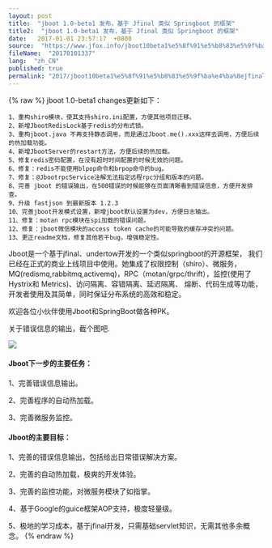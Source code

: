 ```yaml
---
layout: post
title:  "jboot 1.0-beta1 发布，基于 Jfinal 类似 Springboot 的框架"
title2:  "jboot 1.0-beta1 发布，基于 Jfinal 类似 Springboot 的框架"
date:   2017-01-01 23:57:17  +0800
source:  "https://www.jfox.info/jboot10beta1%e5%8f%91%e5%b8%83%e5%9f%ba%e4%ba%8ejfinal%e7%b1%bb%e4%bc%bcspringboot%e7%9a%84%e6%a1%86%e6%9e%b6.html"
fileName:  "20170101337"
lang:  "zh_CN"
published: true
permalink: "2017/jboot10beta1%e5%8f%91%e5%b8%83%e5%9f%ba%e4%ba%8ejfinal%e7%b1%bb%e4%bc%bcspringboot%e7%9a%84%e6%a1%86%e6%9e%b6.html"
---
```

{% raw %}
jboot 1.0-beta1 changes更新如下： 

    1、重构shiro模块，使其支持shiro.ini配置，方便其他项目迁移。
    2、新增JbootRedisLock基于redis的分布式锁。
    3、重构jboot.java 不再支持静态调用，而是通过Jboot.me().xxx这样去调用，方便后续的热加载功能。
    4、新增JbootServer的restart方法，方便后续的热加载。
    5、修复redis密码配置，在没有超时时间配置的时候无效的问题。
    6、修复：redis不能使用blpop命令和brpop命令的bug。
    7、修复：@JbootrpcService注解无法指定远程rpc分组和版本的问题。
    8、完善 jboot 的错误输出，在500错误的时候能够在页面清晰看到错误信息，方便开发排查。
    9、升级 fastjson 到最新版本 1.2.3
    10、完善jboot开发模式设置，新增jboot默认设置为dev，方便日志输出。
    11、修复：motan rpc模块在spi加载的错误问题。
    12、修复：jboot微信模块的access token cache的可能导致的缓存冲突的问题。
    13、更正readme文档，修复其他若干bug，增强稳定性。

Jboot是一个基于jfinal、undertow开发的一个类似springboot的开源框架， 我们已经在正式的商业上线项目中使用。她集成了权限控制（shiro）、微服务，MQ(redismq,rabbitmq,activemq)，RPC（motan/grpc/thrift），监控(使用了Hystrix和 Metrics)、访问隔离、容错隔离、延迟隔离、 熔断、代码生成等功能，开发者使用及其简单，同时保证分布系统的高效和稳定。

欢迎各位小伙伴使用Jboot和SpringBoot做各种PK。

关于错误信息的输出，截个图吧.

![](/wp-content/uploads/2017/07/1500040241.png)

#### Jboot下一步的主要任务：

1、完善错误信息输出。

2、完善程序的自动热加载。

3、完善微服务监控。 

#### Jboot的主要目标：

1、完善的错误信息输出，包括给出日常错误解决方案。

2、完善的自动热加载，极爽的开发体验。

3、完善的监控功能，对微服务模块了如指掌。

4、基于Google的guice框架AOP支持，极度轻量级。

5、极地的学习成本，基于jfinal开发，只需基础servlet知识，无需其他多余概念。
{% endraw %}
